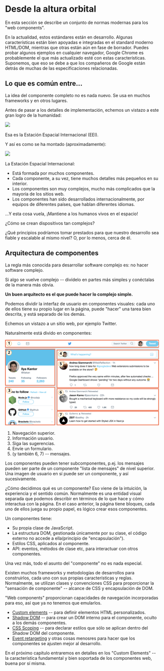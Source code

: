 # Desde la altura orbital

En esta sección se describe un conjunto de normas modernas para los "web components".

En la actualidad, estos estándares están en desarrollo. Algunas características están bien apoyadas e integradas en el standard moderno HTML/DOM, mientras que otras están aún en fase de borrador. Puedes probar algunos ejemplos en cualquier navegador, Google Chrome es probablemente el que más actualizado esté con estas características. Suponemos, que eso se debe a que los compañeros de Google están detrás de muchas de las especificaciones relacionadas.

## Lo que es común entre...

La idea del componente completo no es nada nuevo. Se usa en muchos frameworks y en otros lugares.

Antes de pasar a los detalles de implementación, echemos un vistazo a este gran logro de la humanidad:

![](satellite.jpg)

Esa es la Estación Espacial Internacional (EEI).

Y así es como se ha montado (aproximadamente):

![](satellite-expanded.jpg)

La Estación Espacial Internacional:
- Está formada por muchos componentes.
- Cada componente, a su vez, tiene muchos detalles más pequeños en su interior.
- Los componentes son muy complejos, mucho más complicados que la mayoría de los sitios web.
- Los componentes han sido desarrollados internacionalmente, por equipos de diferentes países, que hablan diferentes idiomas.

...Y esta cosa vuela, ¡Mantiene a los humanos vivos en el espacio!

¿Cómo se crean dispositivos tan complejos?

¿Qué principios podríamos tomar prestados para que nuestro desarrollo sea fiable y escalable al mismo nivel? O, por lo menos, cerca de él.

## Arquitectura de componentes

La regla más conocida para desarrollar software complejo es: no hacer software complejo.

Si algo se vuelve complejo -- divídelo en partes más simples y conéctalas de la manera más obvia.

**Un buen arquitecto es el que puede hacer lo complejo simple.**

Podemos dividir la interfaz de usuario en componentes visuales: cada uno de ellos tiene su propio lugar en la página, puede "hacer" una tarea bien descrita, y está separado de los demás.

Echemos un vistazo a un sitio web, por ejemplo Twitter.

Naturalmente está divido en componentes:

![](web-components-twitter.svg)

1. Navegación superior.
2. Información usuario.
3. Siga las sugerencias.
4. Envíe un formulario.
5. (y también 6, 7) -- mensajes.

Los componentes pueden tener subcomponentes, p.ej. los mensajes pueden ser parte de un componente "lista de mensajes" de nivel superior. Una imagen de usuario en sí puede ser un componente, y así sucesivamente.

¿Cómo decidimos qué es un componente? Eso viene de la intuición, la experiencia y el sentido común. Normalmente es una entidad visual separada que podemos describir en términos de lo que hace y cómo interactua con la página. En el caso anterior, la página tiene bloques, cada uno de ellos juega su propio papel, es lógico crear esos componentes.

Un componentes tiene:
- Su propia clase de JavaScript.
- La estructura DOM, gestionada únicamente por su clase, el código externo no accede a ella(principio de  "encapsulación").
- Estilos CSS, aplicados al componente.
- API: eventos, métodos de clase etc, para interactuar con otros componentes.

Una vez más, todo el asunto del "componente" no es nada especial.

Existen muchos frameworks y metodologías de desarrollos para construirlos, cada uno con sus propias características y reglas. Normalmente, se utilizan clases y convenciones CSS para proporcionar la "sensación de componente" -- alcance de CSS y encapsulación de DOM.

"Web components" proporcionan capacidades de navegación incorporadas para eso, así que ya no tenemos que emularlos.

- [Custom elements](https://html.spec.whatwg.org/multipage/custom-elements.html#custom-elements) -- para definir elementos HTML personalizados.
- [Shadow DOM](https://dom.spec.whatwg.org/#shadow-trees) -- para crear un DOM interno para el componente, oculto a los demás componentes.
- [CSS Scoping](https://drafts.csswg.org/css-scoping/) -- para declarar estilos que sólo se aplican dentro del Shadow DOM del componente.
- [Event retargeting](https://dom.spec.whatwg.org/#retarget) y otras cosas menosres para hacer que los componentes se ajusten mejor al desarrollo.

En el próximo capítulo entraremos en detalles en los "Custom Elements" -- la característica fundamental y bien soportada de los componentes web, buena por sí misma.
